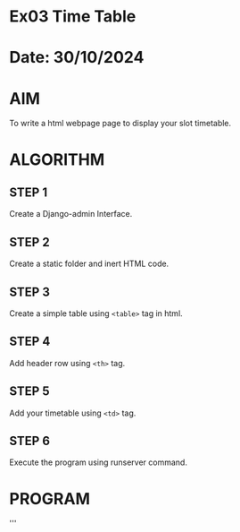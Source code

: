 # Ex03 Time Table
# Date: 30/10/2024
# AIM
To write a html webpage page to display your slot timetable.

# ALGORITHM
## STEP 1
Create a Django-admin Interface.

## STEP 2
Create a static folder and inert HTML code.

## STEP 3
Create a simple table using `<table>` tag in html.

## STEP 4
Add header row using `<th>` tag.

## STEP 5
Add your timetable using `<td>` tag.

## STEP 6
Execute the program using runserver command.

# PROGRAM
'''
<html>
    <head>
        <title>
            Nanesh's time table
        </title><style>  
            table,th,td{
                border:1px solid black;
                border-collapse: collapse;
                font-size: 25px;
                text-align: center;
               background-color: orange;
               color: black;

            }
            td{

                padding:5px;
            }
            .no-border{
                border:none
            } 
            .vertical-align{
                writing-mode: horizontal-tb;
               
            } 
            .center {
                 display: block;
                margin-left: 15%;
            }         
            
           
        </style>
    </head>
    <body style="background-color: aquamarine;">
        {% load static %}
        <img src={% static 'images/saveethaa.png' %} width="65%" height="15%" class="center">

        
                    
        
        <h2 style="text-align: center;">Time Table  </h2>

        <table style="margin-left: 12%; " >
            
            <tr>
                <th>Day</th>
                <th>I<br>8.00am to 10.00am</th>
                <th>II<br>10.00am to 12.00pm</th>
                <th>  12.00pm to 1.00pm</th>
                <th>III<br> 1.00pm to 3.00pm</th>
                <th>VI<br> 3.00pm to 5.00pm</th>
            </tr>
            <tr>
                <td>Monday</td>
                <td>Free slot</td>
                <td>Web</td>
                <td class="no-border vertical-align" rowspan="6">L <br>U <br>N<br> C<br> H<br></td>
                <td>C prog</td>
                <td>Free slot</td>
            </tr>
            <tr>
                <td>Tuesday</td>
                <td>Free slot</td>
                <td>Digital</td>
             
                <td>English</td>
                <td>Free slot</td>
            </tr>
            <tr>
                <td>Wednesday</td>
                <td>C prog</td>
                <td>Career</td>
                
                <td>Mentor session</td>
                <td>Chemistry</td>
            </tr>
            <tr>
                <td>Thursday</td>
                <td> ML</td>
                <td>English</td>
                
                <td>Web</td>
                <td>Free slot</td>
            </tr>
            <tr>
                <td>Friday</td>
                <td>ML</td>
                <td>Free slot</td>
                
                <td>Digital</td>
                <td>Free slot</td>
            </tr>
            <tr>
                <td>Saturday</td>
                <td>Free slot</td>
                <td>Free slot</td>
                
                <td>Chemistry</td>
                <td>Web</td>
            </tr> 
        </table>
       <br/>
        <table style="margin-left: 28%;">
            <tr>
                <th>S.NO
                </th>
                <th> Code</th>
                <th>Name</th>
            </tr>
            <tr>
                <td>1</td>
                <td>
                    19CY205
                </td>
                <td>
                    Principle of Chemistry in Chemistry 
                </td>

            </tr>
            <tr>
                <td>
                    2
                </td>
                <td>
                    19AI414
                </td>
                <td>
                    Fundamentals of Web Application
                    Development
                </td>

            </tr>
            <tr>
                <td>3</td>
                <td>19EE404</td>
                <td>Digital Electronics</td>
            </tr>
            <tr>
                <td>4</td>
                <td>
                    19EN101
                </td>
                <td>
                    Communicative English
                </td>
            </tr>
            <tr>
                <td>
                    5
                </td>
                <td>19EY708</td>
                <td>Career Development Skills</td>

            </tr>
            <tr>
                <td>6</td>
                <td>19AI410</td>
                <td>Introduction to Machine Learning</td>
            </tr>
            <tr>
                <td>7</td>
                <td>
                    19AI304
                </td>
                <td>
                    Fundamentals of C programming
                </td>
            </tr>

            
        </table>
    
    </body>
</html>
```
# OUTPUT

![output03(web)](https://github.com/user-attachments/assets/c3e55842-34eb-4639-891e-6c033d9ad6ee)


# RESULT
The program for creating slot timetable using basic HTML tags is executed successfully.
